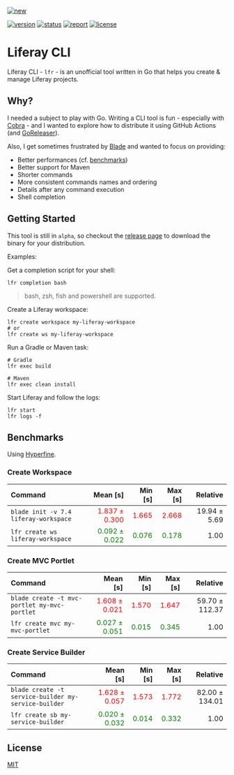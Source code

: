 [![new](https://img.shields.io/badge/NEW-Supports%20Client%20Extension-blueviolet)](https://learn.liferay.com/web/guest/w/dxp/building-applications/client-extensions#types-of-client-extensions)

[![version](https://img.shields.io/github/v/tag/lgdd/liferay-cli)](https://github.com/lgdd/liferay-cli/releases)
[![status](https://img.shields.io/github/actions/workflow/status/lgdd/liferay-cli/test.yml)](https://github.com/lgdd/liferay-cli/actions/workflows/test.yml)
[![report](https://goreportcard.com/badge/github.com/lgdd/liferay-cli)](https://goreportcard.com/report/github.com/lgdd/liferay-cli)
[![license](https://img.shields.io/github/license/lgdd/liferay-cli)](https://github.com/lgdd/liferay-cli/blob/main/LICENSE)

# Liferay CLI

Liferay CLI - `lfr` - is an unofficial tool written in Go that helps you create & manage Liferay projects.

## Why?

I needed a subject to play with Go. Writing a CLI tool is fun - especially with [Cobra](https://github.com/spf13/cobra) - and I wanted to explore how to distribute it using GitHub Actions (and [GoReleaser](https://github.com/goreleaser/goreleaser)).

Also, I get sometimes frustrated by [Blade](https://github.com/liferay/liferay-blade-cli) and wanted to focus on providing:

- Better performances (cf. [benchmarks](benchmarks))
- Better support for Maven
- Shorter commands
- More consistent commands names and ordering
- Details after any command execution
- Shell completion

## Getting Started

This tool is still in `alpha`, so checkout the [release page](https://github.com/lgdd/liferay-cli/releases) to download the binary for your distribution.

Examples:

Get a completion script for your shell:

```shell
lfr completion bash
```

> bash, zsh, fish and powershell are supported.

Create a Liferay workspace:

```shell
lfr create workspace my-liferay-workspace
# or
lfr create ws my-liferay-workspace
```

Run a Gradle or Maven task:

```shell
# Gradle
lfr exec build

# Maven
lfr exec clean install
```

Start Liferay and follow the logs:

```shell
lfr start
lfr logs -f
```

## Benchmarks

Using [Hyperfine](https://github.com/sharkdp/hyperfine).

### Create Workspace

| Command | Mean [s] | Min [s] | Max [s] | Relative |
| :--- | ---: | ---: | ---: | ---: |
| `blade init -v 7.4 liferay-workspace` |   <span style="color:red">1.837 ± 0.300</span> |   <span style="color:red">1.665</span> |   <span style="color:red">2.668</span> | 19.94 ± 5.69 |
| `lfr create ws liferay-workspace`     | <span style="color:green">0.092 ± 0.022</span> | <span style="color:green">0.076</span> | <span style="color:green">0.178</span> |         1.00 |

### Create MVC Portlet

| Command | Mean [s] | Min [s] | Max [s] | Relative |
|:---|---:|---:|---:|---:|
| `blade create -t mvc-portlet my-mvc-portlet` | <span style="color:red">1.608 ± 0.021</span> | <span style="color:red">1.570</span> | <span style="color:red">1.647</span> | 59.70 ± 112.37 |
| `lfr create mvc my-mvc-portlet` | <span style="color:green">0.027 ± 0.051</span> | <span style="color:green">0.015</span> | <span style="color:green">0.345</span> | 1.00 |

### Create Service Builder

| Command | Mean [s] | Min [s] | Max [s] | Relative |
|:---|---:|---:|---:|---:|
| `blade create -t service-builder my-service-builder` | <span style="color:red">1.628 ± 0.057</span> | <span style="color:red">1.573</span> | <span style="color:red">1.772</span> | 82.00 ± 134.01 |
| `lfr create sb my-service-builder` | <span style="color:green">0.020 ± 0.032</span> | <span style="color:green">0.014</span> | <span style="color:green">0.332</span> | 1.00 |

## License

[MIT](LICENSE)

